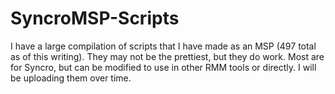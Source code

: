 # SyncroMSP-Scripts
I have a large compilation of scripts that I have made as an MSP (497 total as of this writing). They may not be the prettiest, but they do work. Most are for Syncro, but can be modified to use in other RMM tools or directly. I will be uploading them over time. 
